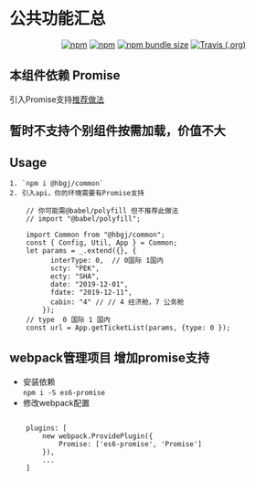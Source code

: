 # 公共功能汇总

<p align="center">
    <a href="https://www.npmjs.com/package/@hbgj/common"><img alt="npm" src="https://img.shields.io/npm/v/@hbgj/common.svg"></a>
    <a href="https://www.npmjs.com/package/@hbgj/common"><img alt="npm" src="https://img.shields.io/npm/dy/@hbgj/common.svg?style=flat-square"></a>
    <a href="https://www.npmjs.com/package/@hbgj/common"><img alt="npm bundle size" src="https://img.shields.io/bundlephobia/minzip/@hbgj/common.svg?style=flat-square"></a>
    <a href="https://travis-ci.org/huoli-front/hbgj-components"><img alt="Travis (.org)" src="https://img.shields.io/travis/huoli-front/hbgj-components.svg?style=flat-square"></a>
</p>  

## 本组件依赖 Promise 
引入Promise支持<a href="#webpack-promise">推荐做法</a>
## 暂时不支持个别组件按需加载，价值不大
## Usage
    1. `npm i @hbgj/common`
    2. 引入api，你的环境需要有Promise支持
```ecmascript 6
    // 你可能需@babel/polyfill 但不推荐此做法
    // import "@babel/polyfill";
    
    import Common from "@hbgj/common";
    const { Config, Util, App } = Common;
    let params = _.extend({}, {
          interType: 0,  // 0国际 1国内
          scty: "PEK",
          ecty: "SHA",
          date: "2019-12-01",
          fdate: "2019-12-11",
          cabin: "4" // // 4 经济舱，7 公务舱
        });
    // type  0 国际 1 国内
    const url = App.getTicketList(params, {type: 0 });

```
  
  
## webpack管理项目 增加promise支持
<a name="webpack-promise"></a>

* 安装依赖  
` npm i -S es6-promise `
* 修改webpack配置
```ecmascript 6

    plugins: [
        new webpack.ProvidePlugin({
            Promise: ['es6-promise', 'Promise']
        }),
        ...
    ]
```
